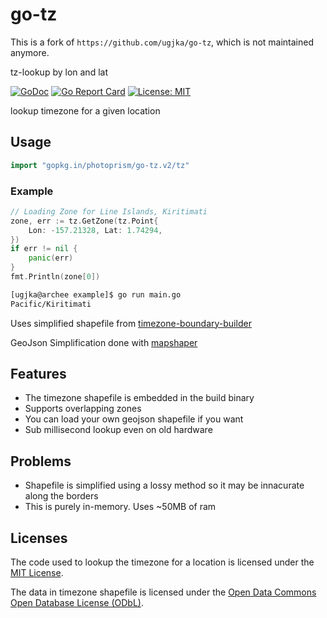 # go-tz

This is a fork of `https://github.com/ugjka/go-tz`, which is not maintained anymore.

tz-lookup by lon and lat

[![GoDoc](https://godoc.org/gopkg.in/ugjka/go-tz.v2?status.svg)](http://godoc.org/gopkg.in/ugjka/go-tz.v2/tz)
[![Go Report Card](https://goreportcard.com/badge/gopkg.in/ugjka/go-tz.v2)](https://goreportcard.com/report/gopkg.in/ugjka/go-tz.v2)
[![License: MIT](https://img.shields.io/badge/License-MIT-yellow.svg)](https://opensource.org/licenses/MIT)

lookup timezone for a given location

## Usage

```go
import "gopkg.in/photoprism/go-tz.v2/tz"
```

### Example

```go
// Loading Zone for Line Islands, Kiritimati
zone, err := tz.GetZone(tz.Point{
    Lon: -157.21328, Lat: 1.74294,
})
if err != nil {
    panic(err)
}
fmt.Println(zone[0])
```

```bash
[ugjka@archee example]$ go run main.go
Pacific/Kiritimati
```

Uses simplified shapefile from [timezone-boundary-builder](https://github.com/evansiroky/timezone-boundary-builder/)

GeoJson Simplification done with [mapshaper](http://mapshaper.org/)

## Features

- The timezone shapefile is embedded in the build binary
- Supports overlapping zones
- You can load your own geojson shapefile if you want
- Sub millisecond lookup even on old hardware

## Problems

- Shapefile is simplified using a lossy method so it may be innacurate along the borders
- This is purely in-memory. Uses ~50MB of ram

## Licenses

The code used to lookup the timezone for a location is licensed under the [MIT License](https://opensource.org/licenses/MIT).

The data in timezone shapefile is licensed under the [Open Data Commons Open Database License (ODbL)](http://opendatacommons.org/licenses/odbl/).
